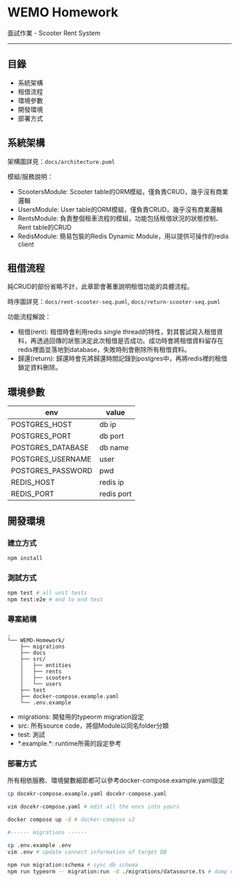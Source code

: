 # WEMO Homework

面試作業 - Scooter Rent System

---

## 目錄

- 系統架構
- 租借流程
- 環境參數
- 開發環境
- 部署方式

## 系統架構

架構圖詳見：`docs/architecture.puml`

模組/服務說明：

- ScootersModule: Scooter table的ORM模組，僅負責CRUD，幾乎沒有商業邏輯
- UsersModule: User table的ORM模組，僅負責CRUD，幾乎沒有商業邏輯
- RentsModule: 負責整個租車流程的模組，功能包括租借狀況的狀態控制、Rent table的CRUD
- RedisModule: 簡易包裝的Redis Dynamic Module，用以提供可操作的redis client

## 租借流程

純CRUD的部份省略不計，此章節會著重說明租借功能的具體流程。

時序圖詳見：`docs/rent-scooter-seq.puml`, `docs/return-scooter-seq.puml`

功能流程解說：

- 租借(rent): 租借時會利用redis single thread的特性，對其嘗試寫入租借資料，再透過回傳的狀態決定此次租借是否成功。成功時會將租借資料留存在redis裡面並落地到database，失敗時則會刪除所有租借資料。
- 歸還(return): 歸還時會先將歸還時間記錄到postgres中，再將redis裡的租借鎖定資料刪除。

## 環境參數

| env               | value      |
| ----------------- | ---------- |
| POSTGRES_HOST     | db ip      |
| POSTGRES_PORT     | db port    |
| POSTGRES_DATABASE | db name    |
| POSTGRES_USERNAME | user       |
| POSTGRES_PASSWORD | pwd        |
| REDIS_HOST        | redis ip   |
| REDIS_PORT        | redis port |

## 開發環境

### 建立方式

```bash
npm install
```

### 測試方式

```bash
npm test # all unit tests
npm test:e2e # end to end test
```

### 專案結構

```
.
└── WEMO-Homework/
    ├── migrations
    ├── docs
    ├── src/
    │   ├── entities
    │   ├── rents
    │   ├── scooters
    │   └── users
    ├── test
    ├── docker-compose.example.yaml
    └── .env.example
```

- migrations: 開發用的typeorm migration設定
- src: 所有source code，將個Module以同名folder分類
- test: 測試
- \*.example.\*: runtime所需的設定參考

### 部署方式

所有相依服務、環境變數細節都可以參考docker-compose.example.yaml設定

```bash
cp docekr-compose.example.yaml docekr-compose.yaml

vim docekr-compose.yaml # edit all the envs into yours

docker compose up -d # docker-compose v2

#------ migrations ------

cp .env.example .env
vim .env # update connect information of target DB

npm run migration:schema # sync db schema
npm run typeorm -- migration:run -d ./migrations/datasource.ts # dump default datas
```
